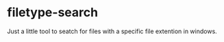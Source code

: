 # filetype-search
 Just a little tool to seatch for files with a specific file extention in windows. 
